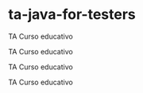 # ta-java-for-testers





TA Curso educativo


TA Curso educativo


TA Curso educativo


TA Curso educativo

